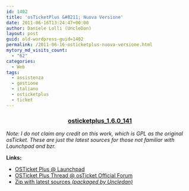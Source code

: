 ```yaml
---
id: 1402
title: 'osTicketPlus &#8211; Nuova Versione'
date: 2011-06-16T13:24:47+00:00
author: Daniele Lolli (UncleDan)
layout: post
guid: old-wordpress-guid=1402
permalink: /2011-06-16-osticketplus-nuova-versione.html
mytory_md_visits_count:
  - "62"
categories:
  - Web
tags:
  - assistenza
  - gestione
  - italiano
  - osticketplus
  - ticket
---
```

<h3 style="text-align: center;">
  <a title="osticketplus_1.6.0_141" href="/wp-content/uploads/2011/06/osticketplus_1.6.0_141.zip" target="_blank">osticketplus_1.6.0_141</a>
</h3>

_Note: I do not claim any credit on this work, which is GPL as the original osTicket. These are just the latest sources for those not familiar with Launchpad and bzr._

**Links:**

  * <a href="https://launchpad.net/osticketplus" target="_blank">OSTicket Plus @ Launchpad</a>
  * <a href="http://osticket.com/forums/showthread.php?t=4688&highlight=osticketplus" target="_blank">OSTicket Plus Thread @ osTicket Official Forum</a>
  * <a href="/wp-content/uploads/2011/06/osticketplus_1.6.0_141.zip" target="_blank">Zip with latest sources <em>(packaged by Uncledan)</em></a>